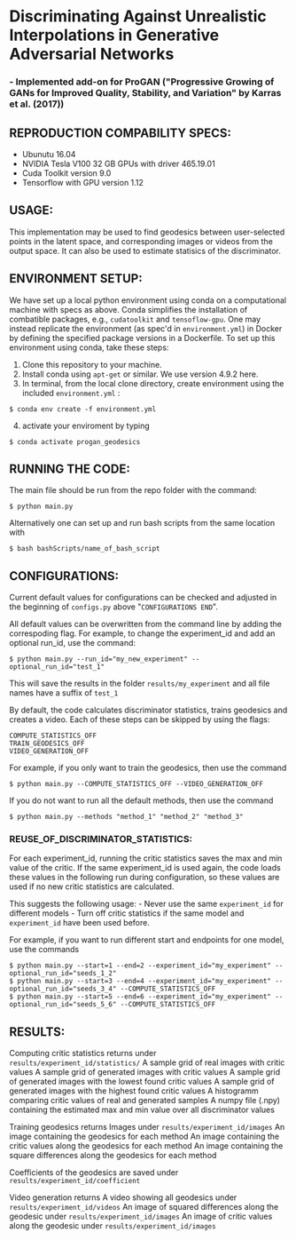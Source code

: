 # Discriminating Against Unrealistic Interpolations in Generative Adversarial Networks

### - Implemented add-on for ProGAN ("Progressive Growing of GANs for Improved Quality, Stability, and Variation" by Karras et al. (2017)) 

## REPRODUCTION COMPABILITY SPECS:  

  - Ubunutu 16.04
  - NVIDIA Tesla V100 32 GB GPUs with driver 465.19.01
  - Cuda Toolkit version 9.0
  - Tensorflow with GPU version 1.12

## USAGE:

  This implementation may be used to find geodesics between user-selected points in the latent space, and corresponding images or videos from the output space. It can also be used to estimate statisics of the discriminator.

## ENVIRONMENT SETUP:

  We have set up a local python environment using conda on a computational machine with specs as above. Conda simplifies the installation of combatible packages, e.g.,  `cudatoolkit` and `tensoflow-gpu`. One may instead replicate the environment (as spec'd in `environment.yml`) in Docker by defining the specified package versions in a Dockerfile. To set up this environment using conda, take these steps:
  
  1) Clone this repository to your machine.
  2) Install conda using `apt-get` or similar. We use version 4.9.2 here.
  3) In terminal, from the local clone directory, create environment using the included `environment.yml` :
    
    $ conda env create -f environment.yml
  
  4) activate your enviroment by typing 
 
    $ conda activate progan_geodesics
    

## RUNNING THE CODE:

  The main file should be run from the repo folder with the command: 
  
  ```
  $ python main.py
  ```
  Alternatively one can set up and run bash scripts from the same location with
  
  ```
  $ bash bashScripts/name_of_bash_script
  ```
## CONFIGURATIONS:

  Current default values for configurations can be checked and adjusted in the beginning of `configs.py` above "`CONFIGURATIONS END`".

  All default values can be overwritten from the command line by adding the correspoding flag.
  For example, to change the experiment_id and add an optional run_id, use the command:

    $ python main.py --run_id="my_new_experiment" --optional_run_id="test_1"
    
  This will save the results in the folder `results/my_experiment` and all file names have a suffix of `test_1`

  By default, the code calculates discriminator statistics, trains geodesics and creates a video.
  Each of these steps can be skipped by using the flags:
     
    COMPUTE_STATISTICS_OFF
    TRAIN_GEODESICS_OFF 
    VIDEO_GENERATION_OFF 
  
  For example, if you only want to train the geodesics, then use the command

    $ python main.py --COMPUTE_STATISTICS_OFF --VIDEO_GENERATION_OFF
    
  If you do not want to run all the default methods, then use the command
    
    $ python main.py --methods "method_1" "method_2" "method_3"
    
  ### REUSE_OF_DISCRIMINATOR_STATISTICS:     
  
  For each experiment_id, running the critic statistics saves the max and min value of the critic.
  If the same experiment_id is used again, the code loads these values in the following run during configuration, so these values are used if no new critic statistics are calculated. 
  
  This suggests the following usage:
    - Never use the same `experiment_id` for different models
    - Turn off critic statistics if the same model and `experiment_id` have been used before.
  
  For example, if you want to run different start and endpoints for one model, use the commands
  
    $ python main.py --start=1 --end=2 --experiment_id="my_experiment" --optional_run_id="seeds_1_2"
    $ python main.py --start=3 --end=4 --experiment_id="my_experiment" --optional_run_id="seeds_3_4" --COMPUTE_STATISTICS_OFF 
    $ python main.py --start=5 --end=6 --experiment_id="my_experiment" --optional_run_id="seeds_5_6" --COMPUTE_STATISTICS_OFF
    
## RESULTS:

  Computing critic statistics returns under `results/experiment_id/statistics/` 
    A sample grid of real images with critic values
    A sample grid of generated images with critic values
    A sample grid of generated images with the lowest found critic values
    A sample grid of generated images with the highest found critic values
    A histogramm comparing critic values of real and generated samples
    A numpy file (.npy) containing the estimated max and min value over all discriminator values
  
  Training geodesics returns
    Images under `results/experiment_id/images`
      An image containing the geodesics for each method
      An image containing the critic values along the geodesics for each method
      An image containing the square differences along the geodesics for each method
  
  Coefficients of the geodesics are saved under `results/experiment_id/coefficient`

  Video generation returns 
    A video showing all geodesics under `results/experiment_id/videos`
    An image of squared differences along the geodesic under `results/experiment_id/images`
    An image of critic values along the geodesic under `results/experiment_id/images`    
  

